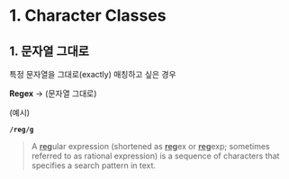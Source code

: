 # 1. Character Classes

## 1. 문자열 그대로

특정 문자열을 그대로(exactly) 매칭하고 싶은 경우

**Regex** → (문자열 그대로)

(예시)

**`/reg/g`**

> A <u>**reg**</u>ular expression (shortened as <u>**reg**</u>ex or <u>**reg**</u>exp; sometimes referred to as rational expression) is a sequence of characters that specifies a search pattern in text.
